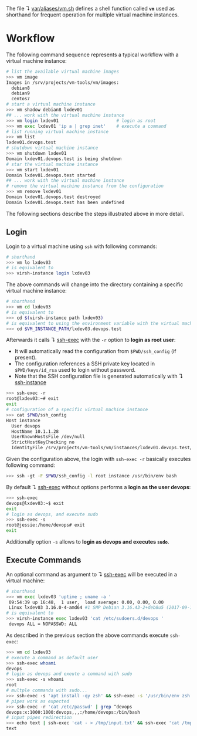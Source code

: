 
The file ↴ [var/aliases/vm.sh](var/aliases/vm.s) defines a shell function called **`vm`** used as shorthand for frequent operation for multiple virtual machine instances.

# Workflow

The following command sequence represents a typical workflow with a virtual machine instance:

```bash
# list the available virtual machine images
>>> vm image
Images in /srv/projects/vm-tools/vm/images:
  debian8
  debian9
  centos7
# start a virtual machine instance
>>> vm shadow debian8 lxdev01
## ... work with the virtual machine instance
>>> vm login lxdev01                      # login as root
>>> vm exec lxdev01 'ip a | grep inet'    # execute a command
# list running virtual machine instance
>>> vm list
lxdev01.devops.test
# shutdown virtual machine instance
>>> vm shutdown lxdev01
Domain lxdev01.devops.test is being shutdown
# star the virtual machine instance
>>> vm start lxdev01
Domain lxdev01.devops.test started
## ... work with the virtual machine instance
# remove the virtual machine instance from the configuration
>>> vm remove lxdev01
Domain lxdev01.devops.test destroyed
Domain lxdev01.devops.test has been undefined
```

The following sections describe the steps illustrated above in more detail.

## Login

Login to a virtual machine using `ssh` with following commands:

```bash
# shorthand
>>> vm lo lxdev03
# is equivalent to
>>> virsh-instance login lxdev03
```

The above commands will change into the directory containing a specific virtual machine instance:

```bash
# shorthand
>>> vm cd lxdev03
# is equivalent to
>>> cd $(virsh-instance path lxdev03)
# is equivalent to using the environment variable with the virtual machine FQDN
>>> cd $VM_INSTANCE_PATH/lxdev03.devops.test
```

Afterwards it calls ↴ [ssh-exec](../bin/ssh-exec) with the `-r` option to **login as root user**:

* It will automatically read the configuration from `$PWD/ssh_config` (if present).
* The configuration references a SSH private key located in `$PWD/keys/id_rsa` used to login without password.
* Note that the SSH configuration file is generated automatically with ↴  [ssh-instance](../bin/ssh-instance) 

```bash
>>> ssh-exec -r
root@lxdev03:~# exit
exit
# configuration of a specific virtual machine instance
>>> cat $PWD/ssh_config                          
Host instance
  User devops
  HostName 10.1.1.28
  UserKnownHostsFile /dev/null
  StrictHostKeyChecking no
  IdentityFile /srv/projects/vm-tools/vm/instances/lxdev01.devops.test/keys/id_rsa
```

Given the configuration above, the login with `ssh-exec -r` basically executes following command:

```bash
>>> ssh -gt -F $PWD/ssh_config -l root instance /usr/bin/env bash
```

By default ↴ [ssh-exec](../bin/ssh-exec) without options performs a **login as the user devops**:

```bash
>>> ssh-exec                                                     
devops@lxdev03:~$ exit
exit
# login as devops, and execute sudo
>>> ssh-exec -s                                                       
root@jessie:/home/devops# exit
exit
```

Additionally option `-s` allows to **login as devops and executes `sudo`**.

## Execute Commands

An optional command as argument to ↴ [ssh-exec](../bin/ssh-exec) will be executed in a virtual machine:

```bash
# shorthand
>>> vm exec lxdev03 'uptime ; uname -a '
 09:54:39 up 16:48,  1 user,  load average: 0.00, 0.00, 0.00
 Linux lxdev03 3.16.0-4-amd64 #1 SMP Debian 3.16.43-2+deb8u5 (2017-09-19) x86_64 GNU/Linux
# is equivalent to
>>> virsh-instance exec lxdev03 'cat /etc/sudoers.d/devops '
 devops ALL = NOPASSWD: ALL
```

As described in the previous section the above commands execute `ssh-exec`:

```bash
>>> vm cd lxdev03
# execute a command as default user
>>> ssh-exec whoami
devops
# login as devops and exeute a command with sudo
>>> ssh-exec -s whoami                                                
root
# multple commands with sudo...
>>> ssh-exec -s 'apt install -qy zsh' && ssh-exec -s '/usr/bin/env zsh'
# pipes work as expected
>>> ssh-exec -r 'cat /etc/passwd' | grep ^devops
devops:x:1000:1000:devops,,,:/home/devops:/bin/bash
# input pipes redirection 
>>> echo text | ssh-exec 'cat - > /tmp/input.txt' && ssh-exec 'cat /tmp/input.txt'
text
```

